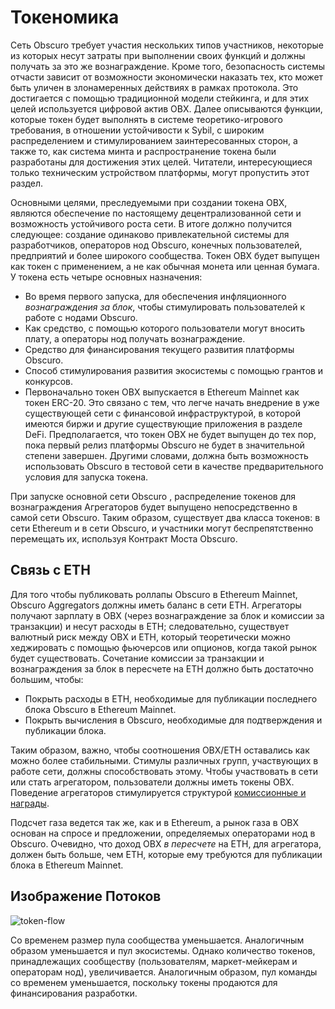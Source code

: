 # Токеномика
Сеть Obscuro требует участия нескольких типов участников, некоторые из которых несут затраты при выполнении своих функций и должны получать за это же вознаграждение. Кроме того, безопасность системы отчасти зависит от возможности экономически наказать тех, кто может быть уличен в злонамеренных действиях в рамках протокола. Это достигается с помощью традиционной модели стейкинга, и для этих целей используется цифровой актив OBX. Далее описываются функции, которые токен будет выполнять в системе теоретико-игрового требования, в отношении устойчивости к Sybil, с широким распределением и стимулированием заинтересованных сторон, а также то, как система минта и распространение токена были разработаны для достижения этих целей. Читатели, интересующиеся только техническим устройством платформы, могут пропустить этот раздел.

Основными целями, преследуемыми при создании токена OBX, являются обеспечение по настоящему децентрализованной сети и возможность устойчивого роста сети. В итоге должно получится следующее: создание одинаково привлекательной системы для разработчиков, операторов нод Obscuro, конечных пользователей, предприятий и более широкого сообщества. Токен OBX будет выпущен как токен с применением, а не как обычная монета или ценная бумага. У токена есть четыре основных назначения:

* Во время первого запуска, для обеспечения инфляционного _вознаграждения за блок_, чтобы стимулировать пользователей к работе с нодами Obscuro.
* Как средство, с помощью которого пользователи могут вносить плату, а операторы нод получать вознаграждение.
* Средство для финансирования текущего развития платформы Obscuro.
* Способ стимулирования развития экосистемы с помощью грантов и конкурсов.
* Первоначально токен OBX выпускается в Ethereum Mainnet как токен ERC-20. Это связано с тем, что легче начать внедрение в уже существующей сети с финансовой инфраструктурой, в которой имеются биржи и другие существующие приложения в разделе DeFi. Предполагается, что токен OBX не будет выпущен до тех пор, пока первый релиз платформы Obscuro не будет в значительной степени завершен. Другими словами, должна быть возможность использовать Obscuro в тестовой сети в качестве предварительного условия для запуска токена.

При запуске основной сети Obscuro , распределение токенов для вознаграждения Агрегаторов будет выпущено непосредственно в самой сети Obscuro. Таким образом, существует два класса токенов: в сети Ethereum и в сети Obscuro, и участники могут беспрепятственно перемещать их, используя Контракт Моста Obscuro.

## Связь с ETH
Для того чтобы публиковать роллапы Obscuro в Ethereum Mainnet, Obscuro Aggregators должны иметь баланс в сети ETH. Агрегаторы получают зарплату в OBX (через вознаграждение за блок и комиссии за транзакции) и несут расходы в ETH; следовательно, существует валютный риск между OBX и ETH, который теоретически можно хеджировать с помощью фьючерсов или опционов, когда  такой рынок будет существовать. Сочетание комиссии за транзакции и вознаграждения за блок в пересчете на ETH должно быть достаточно большим, чтобы:
* Покрыть расходы в ETH, необходимые для публикации последнего блока Obscuro в Ethereum Mainnet.
* Покрыть вычисления в Obscuro, необходимые для подтверждения и публикации блока.

Таким образом, важно, чтобы соотношения OBX/ETH оставались как можно более стабильными. Стимулы различных групп, участвующих в работе сети, должны способствовать этому. Чтобы участвовать в сети или стать агрегатором, пользователи должны иметь токены OBX. Поведение агрегаторов стимулируется структурой [комиссионные и награды](./fees-rewards).

Подсчет газа ведется так же, как и в Ethereum, а рынок газа в OBX основан на спросе и предложении, определяемых операторами нод в Obscuro. Очевидно, что доход OBX _в пересчете_ на ETH, для агрегатора, должен быть больше, чем ETH, которые ему требуются для публикации блока в Ethereum Mainnet.

## Изображение Потоков
![token-flow](./images/token-flow.png)

Со временем размер пула сообщества уменьшается. Аналогичным образом уменьшается и пул экосистемы. Однако количество токенов, принадлежащих сообществу (пользователям, маркет-мейкерам и операторам нод), увеличивается. Аналогичным образом, пул команды со временем уменьшается, поскольку токены продаются для финансирования разработки.
